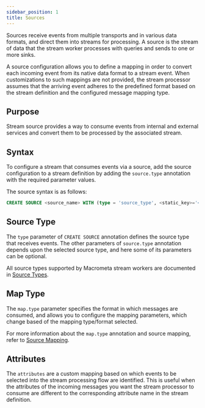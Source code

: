 ```yaml
---
sidebar_position: 1
title: Sources
---
```


Sources receive events from multiple transports and in various data formats, and direct them into streams for processing. A source is the stream of data that the stream worker processes with queries and sends to one or more sinks.

A source configuration allows you to define a mapping in order to convert each incoming event from its native data format to a stream event. When customizations to such mappings are not provided, the stream processor assumes that the arriving event adheres to the predefined format based on the stream definition and the configured message mapping type.

## Purpose

Stream source provides a way to consume events from internal and external services and convert them to be processed by the associated stream.

## Syntax

To configure a stream that consumes events via a source, add the source configuration to a stream definition by adding the `source.type` annotation with the required parameter values.

The source syntax is as follows:

```sql
CREATE SOURCE <source_name> WITH (type = 'source_type', <static_key>='<value>', map.type='json') (<attribute1>='<attribute mapping>', <attribute2>='<attribute mapping>')
```

## Source Type

The `type` parameter of `CREATE SOURCE` annotation defines the source type that receives events. The other parameters of `source.type` annotation depends upon the selected source type, and here some of its parameters can be optional.

All source types supported by Macrometa stream workers are documented in [Source Types](source-types/index.md).

## Map Type

The `map.type` parameter specifies the format in which messages are consumed, and allows you to configure the mapping parameters, which change based of the mapping type/format selected.

For more information about the `map.type` annotation and source mapping, refer to [Source Mapping](source-mapping/index.md).

## Attributes

The `attributes` are a custom mapping based on which events to be selected into the stream processing flow are identified. This is useful when the attributes of the incoming messages you want the stream processor to consume are different to the corresponding attribute name in the stream definition.
